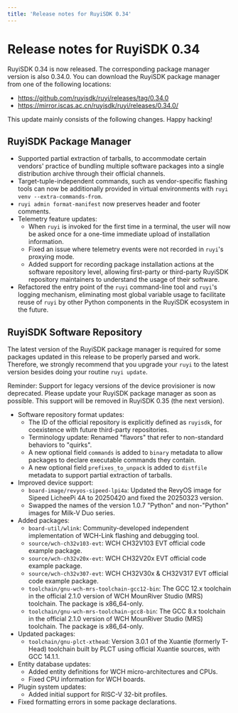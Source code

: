 ```yaml
---
title: 'Release notes for RuyiSDK 0.34'
---
```


# Release notes for RuyiSDK 0.34

RuyiSDK 0.34 is now released. The corresponding package manager version is also 0.34.0.
You can download the RuyiSDK package manager from one of the following locations:

* https://github.com/ruyisdk/ruyi/releases/tag/0.34.0
* https://mirror.iscas.ac.cn/ruyisdk/ruyi/releases/0.34.0/

This update mainly consists of the following changes. Happy hacking!

## RuyiSDK Package Manager

* Supported partial extraction of tarballs, to accommodate certain vendors' practice of bundling multiple software packages into a single distribution archive through their official channels.
* Target-tuple-independent commands, such as vendor-specific flashing tools can now be additionally provided in virtual environments with `ruyi venv --extra-commands-from`.
* `ruyi admin format-manifest` now preserves header and footer comments.
* Telemetry feature updates:
    * When `ruyi` is invoked for the first time in a terminal, the user will now be asked once for a one-time immediate upload of installation information.
    * Fixed an issue where telemetry events were not recorded in `ruyi`'s proxying mode.
    * Added support for recording package installation actions at the software repository level, allowing first-party or third-party RuyiSDK repository maintainers to understand the usage of their software.
* Refactored the entry point of the `ruyi` command-line tool and `ruyi`'s logging mechanism, eliminating most global variable usage to facilitate reuse of `ruyi` by other Python components in the RuyiSDK ecosystem in the future.

## RuyiSDK Software Repository

The latest version of the RuyiSDK package manager is required for some packages
updated in this release to be properly parsed and work. Therefore, we strongly
recommend that you upgrade your `ruyi` to the latest version besides doing your
routine `ruyi update`.

Reminder: Support for legacy versions of the device provisioner is now
deprecated. Please update your RuyiSDK package manager as soon as possible.
This support will be removed in RuyiSDK 0.35 (the next version).

* Software repository format updates:
    * The ID of the official repository is explicitly defined as `ruyisdk`, for coexistence with future third-party repositories.
    * Terminology update: Renamed "flavors" that refer to non-standard behaviors to "quirks".
    * A new optional field `commands` is added to `binary` metadata to allow packages to declare executable commands they contain.
    * A new optional field `prefixes_to_unpack` is added to `distfile` metadata to support partial extraction of tarballs.
* Improved device support:
    * `board-image/revyos-sipeed-lpi4a`: Updated the RevyOS image for Sipeed LicheePi 4A to 20250420 and fixed the 20250323 version.
    * Swapped the names of the version 1.0.7 "Python" and non-"Python" images for Milk-V Duo series.
* Added packages:
    * `board-util/wlink`: Community-developed independent implementation of WCH-Link flashing and debugging tool.
    * `source/wch-ch32v103-evt`: WCH CH32V103 EVT official code example package.
    * `source/wch-ch32v20x-evt`: WCH CH32V20x EVT official code example package.
    * `source/wch-ch32v307-evt`: WCH CH32V30x & CH32V317 EVT official code example package.
    * `toolchain/gnu-wch-mrs-toolchain-gcc12-bin`: The GCC 12.x toolchain in the official 2.1.0 version of WCH MounRiver Studio (MRS) toolchain. The package is x86\_64-only.
    * `toolchain/gnu-wch-mrs-toolchain-gcc8-bin`: The GCC 8.x toolchain in the official 2.1.0 version of WCH MounRiver Studio (MRS) toolchain. The package is x86\_64-only.
* Updated packages:
    * `toolchain/gnu-plct-xthead`: Version 3.0.1 of the Xuantie (formerly T-Head) toolchain built by PLCT using official Xuantie sources, with GCC 14.1.1.
* Entity database updates:
    * Added entity definitions for WCH micro-architectures and CPUs.
    * Fixed CPU information for WCH boards.
* Plugin system updates:
    * Added initial support for RISC-V 32-bit profiles.
* Fixed formatting errors in some package declarations.
